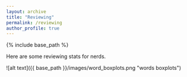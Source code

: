 ```yaml
---
layout: archive
title: "Reviewing"
permalink: /reviewing
author_profile: true
---
```


{% include base_path %}

Here are some reviewing stats for nerds.


![alt text]({{ base_path }}/images/word_boxplots.png "words boxplots")